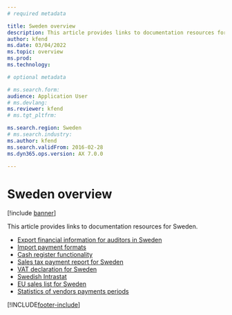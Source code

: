 ```yaml
---
# required metadata

title: Sweden overview
description: This article provides links to documentation resources for Sweden. 
author: kfend
ms.date: 03/04/2022
ms.topic: overview
ms.prod: 
ms.technology: 

# optional metadata

# ms.search.form: 
audience: Application User
# ms.devlang: 
ms.reviewer: kfend
# ms.tgt_pltfrm: 

ms.search.region: Sweden
# ms.search.industry: 
ms.author: kfend
ms.search.validFrom: 2016-02-28
ms.dyn365.ops.version: AX 7.0.0

---
```


# Sweden overview

[!include [banner](../includes/banner.md)]

This article provides links to documentation resources for Sweden. 

- [Export financial information for auditors in Sweden](emea-swe-sie-standard-report.md)
- [Import payment formats](emea-swe-payment-formats-import.md)
- [Cash register functionality](../../commerce/localizations/emea-swe-cash-registers.md)
- [Sales tax payment report for Sweden](emea-swe-sales-tax-payment-report-sweden.md)
- [VAT declaration for Sweden](emea-swe-VAT-declaration-Sweden.md)
- [Swedish Intrastat](emea-swe-intrastat.md)
- [EU sales list for Sweden](emea-swe-eu-sales-list.md)
- [Statistics of vendors payments periods](emea-swe-payment-periods-statistics.md)


[!INCLUDE[footer-include](../../includes/footer-banner.md)]
